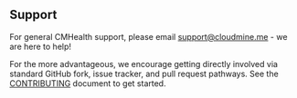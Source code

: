 ## Support

For general CMHealth support, please email support@cloudmine.me - we are here to help!

For the more advantageous, we encourage getting directly involved via standard GitHub
fork, issue tracker, and pull request pathways.  See the [CONTRIBUTING](https://github.com/cloudmine/CMHealthSDK-iOS/blob/master/CONTRIBUTING.md)
document to get started.
